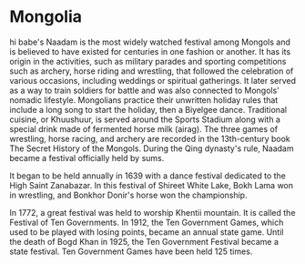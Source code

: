 # Mongolia
hi babe's
Naadam is the most widely watched festival among Mongols and is believed to have existed for centuries in one fashion or another. It has its origin in the activities, such as military parades and sporting competitions such as archery, horse riding and wrestling, that followed the celebration of various occasions, including weddings or spiritual gatherings. It later served as a way to train soldiers for battle and was also connected to Mongols' nomadic lifestyle. Mongolians practice their unwritten holiday rules that include a long song to start the holiday, then a Biyelgee dance. Traditional cuisine, or Khuushuur, is served around the Sports Stadium along with a special drink made of fermented horse milk (airag). The three games of wrestling, horse racing, and archery are recorded in the 13th-century book The Secret History of the Mongols. During the Qing dynasty's rule, Naadam became a festival officially held by sums.

It began to be held annually in 1639 with a dance festival dedicated to the High Saint Zanabazar. In this festival of Shireet White Lake, Bokh Lama won in wrestling, and Bonkhor Donir's horse won the championship.

In 1772, a great festival was held to worship Khentii mountain. It is called the Festival of Ten Governments. In 1912, the Ten Government Games, which used to be played with losing points, became an annual state game. Until the death of Bogd Khan in 1925, the Ten Government Festival became a state festival. Ten Government Games have been held 125 times.
